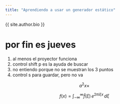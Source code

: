 ```yaml
---
title: "Aprendiendo a usar un generador estático"
---
```


{{ site.author.bio }}

# por fin es jueves

1. al menos el proyector funciona
2. control shift p es la ayuda de buscar
3. no entiendo porque no se muestran los 3 puntos
4. control s para guardar, pero no va

$$ a^2 x\times $$

$$f(x) = \int_{-\infty}^\infty \hat f(\xi)\,e^{2 \pi i \xi x} \,d\xi$$




